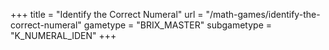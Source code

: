 +++
title = "Identify the Correct Numeral"
url = "/math-games/identify-the-correct-numeral"
gametype = "BRIX_MASTER"
subgametype = "K_NUMERAL_IDEN"
+++